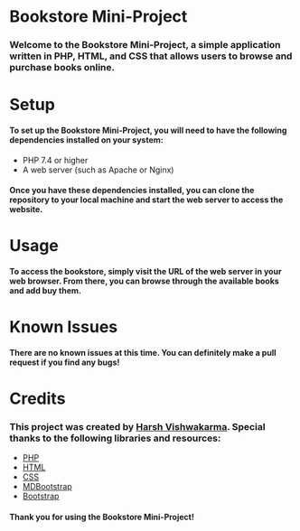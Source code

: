 # Bookstore Mini-Project

### Welcome to the Bookstore Mini-Project, a simple application written in PHP, HTML, and CSS that allows users to browse and purchase books online.

# Setup
#### To set up the Bookstore Mini-Project, you will need to have the following dependencies installed on your system:
- PHP 7.4 or higher
- A web server (such as Apache or Nginx)

#### Once you have these dependencies installed, you can clone the repository to your local machine and start the web server to access the website.

# Usage
#### To access the bookstore, simply visit the URL of the web server in your web browser. From there, you can browse through the available books and add buy them.

# Known Issues
#### There are no known issues at this time. You can definitely make a pull request if you find any bugs!

# Credits
### This project was created by [Harsh Vishwakarma](https://github.com/imhxrsh/). Special thanks to the following libraries and resources:
- [PHP](https://www.php.net/)
- [HTML](https://html.spec.whatwg.org/)
- [CSS](https://www.w3.org/Style/CSS/Overview.en.html)
- [MDBootstrap](https://mdbootstrap.com/)
- [Bootstrap](https://getbootstrap.com/)

#### Thank you for using the Bookstore Mini-Project!
